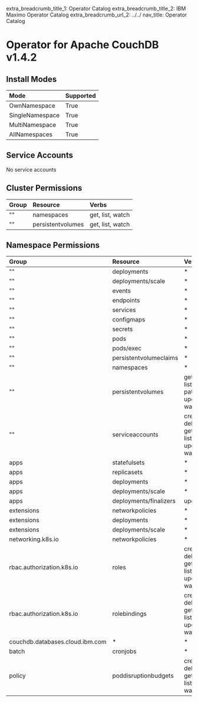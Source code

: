 extra_breadcrumb_title_1: Operator Catalog
extra_breadcrumb_title_2: IBM Maximo Operator Catalog
extra_breadcrumb_url_2: ../../
nav_title: Operator Catalog

Operator for Apache CouchDB v1.4.2
================================================================================

Install Modes
--------------------------------------------------------------------------------
| Mode                 | Supported |
| :------------------- | :-------- |
| OwnNamespace         | True      |
| SingleNamespace      | True      |
| MultiNamespace       | True      |
| AllNamespaces        | True      |

Service Accounts
--------------------------------------------------------------------------------
No service accounts

Cluster Permissions
--------------------------------------------------------------------------------
| Group                                    | Resource                                 | Verbs                                                                            |
| :--------------------------------------- | :--------------------------------------- | :------------------------------------------------------------------------------- |
| ""                                       | namespaces                               | get, list, watch                                                                 |
| ""                                       | persistentvolumes                        | get, list, watch                                                                 |

Namespace Permissions
--------------------------------------------------------------------------------
| Group                                    | Resource                                 | Verbs                                                                            |
| :--------------------------------------- | :--------------------------------------- | :------------------------------------------------------------------------------- |
| ""                                       | deployments                              | *                                                                                |
| ""                                       | deployments/scale                        | *                                                                                |
| ""                                       | events                                   | *                                                                                |
| ""                                       | endpoints                                | *                                                                                |
| ""                                       | services                                 | *                                                                                |
| ""                                       | configmaps                               | *                                                                                |
| ""                                       | secrets                                  | *                                                                                |
| ""                                       | pods                                     | *                                                                                |
| ""                                       | pods/exec                                | *                                                                                |
| ""                                       | persistentvolumeclaims                   | *                                                                                |
| ""                                       | namespaces                               | *                                                                                |
| ""                                       | persistentvolumes                        | get, list, patch, update, watch                                                  |
| ""                                       | serviceaccounts                          | create, delete, get, list, update, watch                                         |
| apps                                     | statefulsets                             | *                                                                                |
| apps                                     | replicasets                              | *                                                                                |
| apps                                     | deployments                              | *                                                                                |
| apps                                     | deployments/scale                        | *                                                                                |
| apps                                     | deployments/finalizers                   | update                                                                           |
| extensions                               | networkpolicies                          | *                                                                                |
| extensions                               | deployments                              | *                                                                                |
| extensions                               | deployments/scale                        | *                                                                                |
| networking.k8s.io                        | networkpolicies                          | *                                                                                |
| rbac.authorization.k8s.io                | roles                                    | create, delete, get, list, update, watch                                         |
| rbac.authorization.k8s.io                | rolebindings                             | create, delete, get, list, update, watch                                         |
| couchdb.databases.cloud.ibm.com          | *                                        | *                                                                                |
| batch                                    | cronjobs                                 | *                                                                                |
| policy                                   | poddisruptionbudgets                     | create, delete, get, list, watch                                                 |
